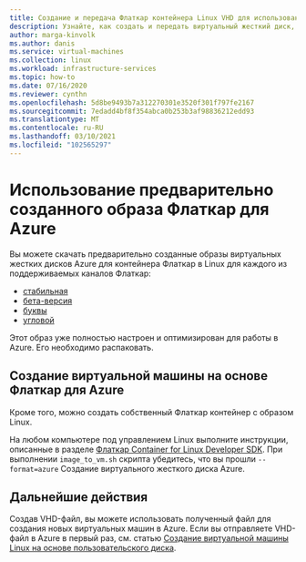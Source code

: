 ```yaml
---
title: Создание и передача Флаткар контейнера Linux VHD для использования в Azure
description: Узнайте, как создать и передать виртуальный жесткий диск, содержащий Флаткар контейнер операционной системы Linux.
author: marga-kinvolk
ms.author: danis
ms.service: virtual-machines
ms.collection: linux
ms.workload: infrastructure-services
ms.topic: how-to
ms.date: 07/16/2020
ms.reviewer: cynthn
ms.openlocfilehash: 5d8be9493b7a312270301e3520f301f797fe2167
ms.sourcegitcommit: 7edadd4bf8f354abca0b253b3af98836212edd93
ms.translationtype: MT
ms.contentlocale: ru-RU
ms.lasthandoff: 03/10/2021
ms.locfileid: "102565297"
---
```

# <a name="using-a-prebuilt-flatcar-image-for-azure"></a>Использование предварительно созданного образа Флаткар для Azure

Вы можете скачать предварительно созданные образы виртуальных жестких дисков Azure для контейнера Флаткар в Linux для каждого из поддерживаемых каналов Флаткар:

- [стабильная](https://stable.release.flatcar-linux.net/amd64-usr/current/flatcar_production_azure_image.vhd.bz2)
- [бета-версия](https://beta.release.flatcar-linux.net/amd64-usr/current/flatcar_production_azure_image.vhd.bz2)
- [буквы](https://alpha.release.flatcar-linux.net/amd64-usr/current/flatcar_production_azure_image.vhd.bz2)
- [угловой](https://edge.release.flatcar-linux.net/amd64-usr/current/flatcar_production_azure_image.vhd.bz2)

Этот образ уже полностью настроен и оптимизирован для работы в Azure. Его необходимо распаковать.

## <a name="building-your-own-flatcar-based-virtual-machine-for-azure"></a>Создание виртуальной машины на основе Флаткар для Azure

Кроме того, можно создать собственный Флаткар контейнер с образом Linux.

На любом компьютере под управлением Linux выполните инструкции, описанные в разделе [Флаткар Container for Linux Developer SDK](https://docs.flatcar-linux.org/os/sdk-modifying-flatcar/). При выполнении `image_to_vm.sh` скрипта убедитесь, что вы прошли `--format=azure` Создание виртуального жесткого диска Azure.

## <a name="next-steps"></a>Дальнейшие действия

Создав VHD-файл, вы можете использовать полученный файл для создания новых виртуальных машин в Azure. Если вы отправляете VHD-файл в Azure в первый раз, см. статью [Создание виртуальной машины Linux на основе пользовательского диска](upload-vhd.md#option-1-upload-a-vhd).
